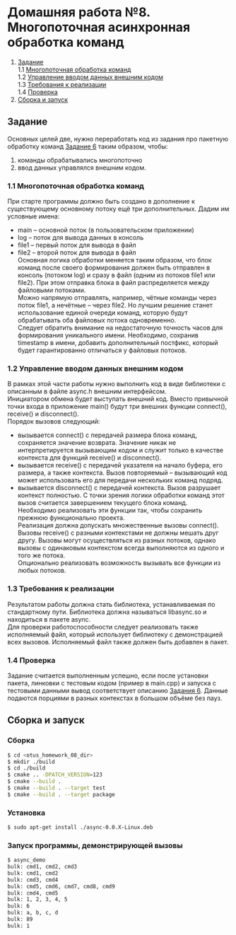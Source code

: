 # Домашняя работа №8. Многопоточная асинхронная обработка команд  

1. [Задание](#task)  
1.1 [Многопоточная обработка команд](#mt)  
1.2 [Управление вводом данных внешним кодом](#async)  
1.3 [Требования к реализации ](#req)  
1.4 [Проверка](#check)  
2. [Сборка и запуск](#build)  
  
## Задание <a name="task"></a>  
Основных целей две, нужно переработать код из задания про пакетную обработку команд [Задание 6](https://github.com/sanlav89/otus_homework_06) таким образом, чтобы:  
1. команды обрабатывались многопоточно  
2. ввод данных управлялся внешним кодом.  
  
### 1.1 Многопоточная обработка команд  <a name="mt"></a>
При старте программы должно быть создано в дополнение к существующему основному потоку ещё три дополнительных. Дадим им условные имена:  
- main – основной поток (в пользовательском приложении)  
- log – поток для вывода данных в консоль  
-  file1 – первый поток для вывода в файл  
-  file2 – второй поток для вывода в файл  
Основная логика обработки меняется таким образом, что блок команд после своего формирования должен быть отправлен в консоль (потоком log) и сразу в файл (одним из потоков file1 или file2). При этом отправка блока в файл распределяется между файловыми потоками.  
Можно напрямую отправлять, например, чётные команды через поток file1, а нечётные – через file2. Но лучшим решение станет использование единой очереди команд, которую будут обрабатывать оба файловых потока одновременно.  
Следует обратить внимание на недостаточную точность часов для формирования уникального имени. Необходимо, сохранив timestamp в имени, добавить дополнительный постфикс, который будет гарантированно отличаться у файловых потоков.  
  
### 1.2 Управление вводом данных внешним кодом <a name="async"></a>
В рамках этой части работы нужно выполнить код в виде библиотеки с описанным в файле async.h внешним интерфейсом.  
Инициатором обмена будет выступать внешний код. Вместо привычной точки входа в приложение main() будут три внешних функции connect(), receive() и disconnect().  
Порядок вызовов следующий:  
- вызывается connect() с передачей размера блока команд, сохраняется значение возврата. Значение никак не интерпретируется вызывающим кодом и служит только в качестве контекста для функций receive() и disconnect().  
- вызывается receive() c передачей указателя на начало буфера, его размера, а также контекста. Вызов повторяемый – вызывающий код может использовать его для передачи нескольких команд подряд.  
- вызывается disconnect() с передачей контекста. Вызов разрушает контекст полностью. С точки зрения логики обработки команд этот вызов считается завершением текущего блока команд.  
Необходимо реализовать эти функции так, чтобы сохранить прежнюю функционально проекта.  
Реализация должна допускать множественные вызовы connect(). Вызовы receive() с разными контекстами не должны мешать друг другу. Вызовы могут осуществляться из разных потоков, однако вызовы с одинаковым контекстом всегда выполняются из одного и того же потока.  
Опционально реализовать возможность вызывать все функции из любых потоков.  

### 1.3 Требования к реализации  <a name="req"></a>  
Результатом работы должна стать библиотека, устанавливаемая по стандартному пути. Библиотека должна называться libasync.so и находиться в пакете async.  
Для проверки работоспособности следует реализовать также исполняемый файл, который использует библиотеку с демонстрацией всех вызовов. Исполняемый файл также должен быть добавлен в пакет.  

### 1.4 Проверка  <a name="check"></a>  
Задание считается выполненным успешно, если после установки пакета, линковки с тестовым кодом (пример в main.cpp) и запуска с тестовыми данными вывод соответствует описанию [Задания 6](https://github.com/sanlav89/otus_homework_06). Данные подаются порциями в разных контекстах в большом объёме без пауз.  

## Сборка и запуск <a name="build"></a>   
### Сборка  

```bash  
$ cd <otus_homework_08_dir>  
$ mkdir ./build  
$ cd ./build  
$ cmake .. -DPATCH_VERSION=123  
$ cmake --build .  
$ cmake --build . --target test  
$ cmake --build . --target package  
```  

### Установка  
```bash  
$ sudo apt-get install ./async-0.0.X-Linux.deb
```

### Запуск программы, демонстрирующей вызовы  
```bash  
$ async_demo
bulk: cmd1, cmd2, cmd3
bulk: cmd1, cmd2
bulk: cmd3, cmd4
bulk: cmd5, cmd6, cmd7, cmd8, cmd9
bulk: cmd4, cmd5
bulk: 1, 2, 3, 4, 5
bulk: 6
bulk: a, b, c, d
bulk: 89
bulk: 1
```
